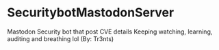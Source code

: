 # SecuritybotMastodonServer 
Mastodon Security bot that post CVE details
Keeping watching, learning, auditing and breathing lol       (By: Tr3nts)
